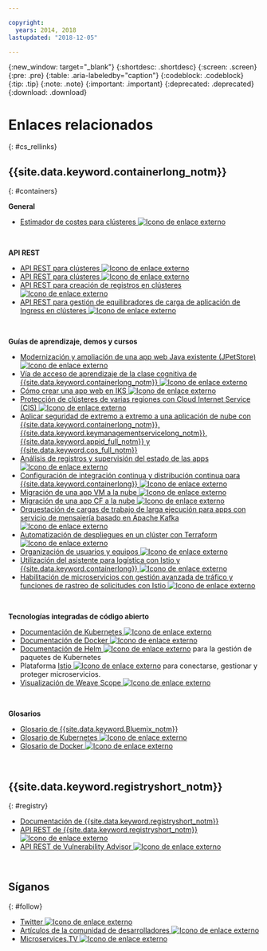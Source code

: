 ```yaml
---

copyright:
  years: 2014, 2018
lastupdated: "2018-12-05"

---
```


{:new_window: target="_blank"}
{:shortdesc: .shortdesc}
{:screen: .screen}
{:pre: .pre}
{:table: .aria-labeledby="caption"}
{:codeblock: .codeblock}
{:tip: .tip}
{:note: .note}
{:important: .important}
{:deprecated: .deprecated}
{:download: .download}




# Enlaces relacionados
{: #cs_rellinks}

## {{site.data.keyword.containerlong_notm}}
{: #containers}

**General**

- [Estimador de costes para clústeres ![Icono de enlace externo](../icons/launch-glyph.svg "Icono de enlace externo")](https://console.bluemix.net/pricing/configure/iaas/containers-kubernetes)

<br />


**API REST**

- [API REST para clústeres ![Icono de enlace externo](../icons/launch-glyph.svg "Icono de enlace externo")](https://containers.bluemix.net/swagger-api/)
- [API REST para clústeres ![Icono de enlace externo](../icons/launch-glyph.svg "Icono de enlace externo")](https://containers.bluemix.net/swagger-api/swagger.json)
- [API REST para creación de registros en clústeres ![Icono de enlace externo](../icons/launch-glyph.svg "Icono de enlace externo")](https://us-south.containers.bluemix.net/swagger-logging/)
- [API REST para gestión de equilibradores de carga de aplicación de Ingress en clústeres ![Icono de enlace externo](../icons/launch-glyph.svg "Icono de enlace externo")](https://us-south.containers.bluemix.net/swagger-alb-api/)

<br />


**Guías de aprendizaje, demos y cursos**

- [Modernización y ampliación de una app web Java existente (JPetStore)![Icono de enlace externo](../icons/launch-glyph.svg "Icono de enlace externo") ](https://github.com/IBM-Cloud/jpetstore-kubernetes)
- [Vía de acceso de aprendizaje de la clase cognitiva de {{site.data.keyword.containerlong_notm}} ![Icono de enlace externo](../icons/launch-glyph.svg "Icono de enlace externo")](https://cognitiveclass.ai/learn/containers-k8s-and-istio-on-ibm-cloud/)
- [Cómo crear una app web en IKS ![Icono de enlace externo](../icons/launch-glyph.svg "Icono de enlace externo")](https://console.bluemix.net/docs/tutorials/scalable-webapp-kubernetes.html#scalable-web-application-on-kubernetes)
- [Protección de clústeres de varias regiones con Cloud Internet Service (CIS) ![Icono de enlace externo](../icons/launch-glyph.svg "Icono de enlace externo")](https://console.bluemix.net/docs/tutorials/multi-region-k8s-cis.html#resilient-and-secure-multi-region-kubernetes-clusters-with-cloud-internet-services)
- [Aplicar seguridad de extremo a extremo a una aplicación de nube con {{site.data.keyword.containerlong_notm}}, {{site.data.keyword.keymanagementservicelong_notm}}, {{site.data.keyword.appid_full_notm}} y {{site.data.keyword.cos_full_notm}}](https://console.bluemix.net/docs/tutorials/cloud-e2e-security.html#apply-end-to-end-security-to-a-cloud-application)
- [Análisis de registros y supervisión del estado de las apps ![Icono de enlace externo](../icons/launch-glyph.svg "Icono de enlace externo")](https://console.bluemix.net/docs/tutorials/kubernetes-log-analysis-kibana.html#analyze-logs-and-monitor-the-health-of-kubernetes-applications)
- [Configuración de integración continua y distribución continua para {{site.data.keyword.containerlong}} ![Icono de enlace externo](../icons/launch-glyph.svg "Icono de enlace externo")](https://console.bluemix.net/docs/tutorials/continuous-deployment-to-kubernetes.html#continuous-deployment-to-kubernetes)
- [Migración de una app VM a la nube ![Icono de enlace externo](../icons/launch-glyph.svg "Icono de enlace externo")](https://console.bluemix.net/docs/tutorials/vm-to-containers-and-kubernetes.html#moving-a-vm-based-app-to-kubernetes)
- [Migración de una app CF a la nube ![Icono de enlace externo](../icons/launch-glyph.svg "Icono de enlace externo")](https://console.bluemix.net/docs/containers/cs_tutorials_cf.html#cf_tutorial)
- [Orquestación de cargas de trabajo de larga ejecución para apps con servicio de mensajería basado en Apache Kafka ![Icono de enlace externo](../icons/launch-glyph.svg "Icono de enlace externo")](https://console.bluemix.net/docs/tutorials/pub-sub-object-storage.html#asynchronous-data-processing-using-object-storage-and-pub-sub-messaging)
- [Automatización de despliegues en un clúster con Terraform ![Icono de enlace externo](../icons/launch-glyph.svg "Icono de enlace externo")](https://console.bluemix.net/docs/tutorials/plan-create-update-deployments.html#plan-create-and-update-deployment-environments)
- [Organización de usuarios y equipos ![Icono de enlace externo](../icons/launch-glyph.svg "Icono de enlace externo")](https://console.bluemix.net/docs/tutorials/users-teams-applications.html#best-practices-for-organizing-users-teams-applications)
- [Utilización del asistente para logística con Istio y {{site.data.keyword.containerlong}} ![Icono de enlace externo](../icons/launch-glyph.svg "Icono de enlace externo")](https://github.com/IBM-Cloud/logistics-wizard-kubernetes)
- [Habilitación de microservicios con gestión avanzada de tráfico y funciones de rastreo de solicitudes con Istio ![Icono de enlace externo](../icons/launch-glyph.svg "Icono de enlace externo")](https://developer.ibm.com/code/patterns/manage-microservices-traffic-using-istio/)

<br />


**Tecnologías integradas de código abierto**

- [Documentación de Kubernetes ![Icono de enlace externo](../icons/launch-glyph.svg "Icono de enlace externo")](https://kubernetes.io/)
- [Documentación de Docker ![Icono de enlace externo](../icons/launch-glyph.svg "Icono de enlace externo")](https://docs.docker.com/engine/)
- <a href="https://docs.helm.sh/helm/" target="_blank">Documentación de Helm <img src="../icons/launch-glyph.svg" alt="Icono de enlace externo"></a> para la gestión de paquetes de Kubernetes
- Plataforma [Istio ![Icono de enlace externo](../icons/launch-glyph.svg "Icono de enlace externo")](https://istio.io/) para conectarse, gestionar y proteger microservicios.
- [Visualización de Weave Scope ![Icono de enlace externo](../icons/launch-glyph.svg "Icono de enlace externo")](https://www.weave.works/oss/scope/)

<br />


**Glosarios**

- [Glosario de {{site.data.keyword.Bluemix_notm}}](/docs/overview/glossary/glossary.html#glossary)
- [Glosario de Kubernetes ![Icono de enlace externo](../icons/launch-glyph.svg "Icono de enlace externo")](https://kubernetes.io/docs/reference/glossary/?fundamental=true)
- [Glosario de Docker ![Icono de enlace externo](../icons/launch-glyph.svg "Icono de enlace externo")](https://docs.docker.com/glossary/)

<br />


## {{site.data.keyword.registryshort_notm}}
{: #registry}

- [Documentación de {{site.data.keyword.registryshort_notm}}](/docs/services/Registry/index.html)
- [API REST de {{site.data.keyword.registryshort_notm}} ![Icono de enlace externo](../icons/launch-glyph.svg "Icono de enlace externo")](https://console.bluemix.net/apidocs/container-registry)
- [API REST de Vulnerability Advisor ![Icono de enlace externo](../icons/launch-glyph.svg "Icono de enlace externo")](https://console.bluemix.net/apidocs/container-registry/va)

<br />


## Síganos
{: #follow}

- [Twitter ![Icono de enlace externo](../icons/launch-glyph.svg "Icono de enlace externo")](https://twitter.com/hashtag/IKS)
- [Artículos de la comunidad de desarrolladores ![Icono de enlace externo](../icons/launch-glyph.svg "Icono de enlace externo")](https://www.ibm.com/blogs/bluemix/tag/containers/)
- [Microservices.TV ![Icono de enlace externo](../icons/launch-glyph.svg "Icono de enlace externo")](https://developer.ibm.com/tv/microservices/)

<br />

